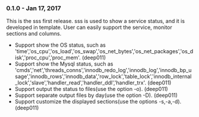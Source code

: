### 0.1.0 - Jan 17, 2017

This is the sss first release. sss is used to show a service status, and it is developed in template. User can easily support the service, monitor sections and columns.

* Support show the OS status, such as 'time','os_cpu','os_load','os_swap','os_net_bytes','os_net_packages','os_disk','proc_cpu','proc_mem'. (deep011)
* Support show the Mysql status, such as 'cmds','net','threads_conns','innodb_redo_log','innodb_log','innodb_bp_usage','innodb_rows','innodb_data','row_lock','table_lock','innodb_internal_lock','slave','handler_read','handler_ddl','handler_trx'. (deep011)
* Support output the status to files(use the option -o). (deep011)
* Support separate output files by day(use the option -D). (deep011)
* Support customize the displayed sections(use the options -s,-a,-d). (deep011)
